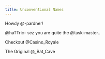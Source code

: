 ```yaml
---
title: Unconventional Names
---
```


Howdy @-pardner!

@haTTric- sez you are quite the @task-master..

Checkout @Casino_Royale

The Original @_Bat_Cave
